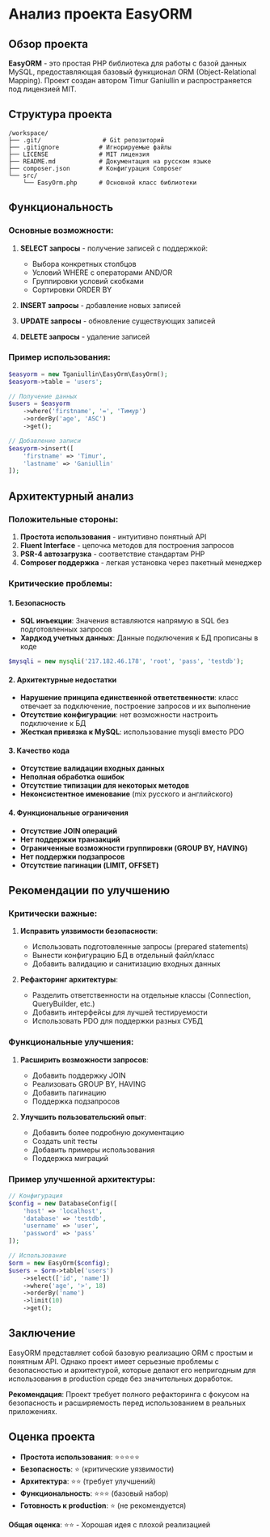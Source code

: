 # Анализ проекта EasyORM

## Обзор проекта

**EasyORM** - это простая PHP библиотека для работы с базой данных MySQL, предоставляющая базовый функционал ORM (Object-Relational Mapping). Проект создан автором Timur Ganiullin и распространяется под лицензией MIT.

## Структура проекта

```
/workspace/
├── .git/                 # Git репозиторий
├── .gitignore           # Игнорируемые файлы
├── LICENSE              # MIT лицензия
├── README.md            # Документация на русском языке
├── composer.json        # Конфигурация Composer
└── src/
    └── EasyOrm.php      # Основной класс библиотеки
```

## Функциональность

### Основные возможности:
1. **SELECT запросы** - получение записей с поддержкой:
   - Выбора конкретных столбцов
   - Условий WHERE с операторами AND/OR
   - Группировки условий скобками
   - Сортировки ORDER BY

2. **INSERT запросы** - добавление новых записей

3. **UPDATE запросы** - обновление существующих записей

4. **DELETE запросы** - удаление записей

### Пример использования:
```php
$easyorm = new Tganiullin\EasyOrm\EasyOrm();
$easyorm->table = 'users';

// Получение данных
$users = $easyorm
    ->where('firstname', '=', 'Тимур')
    ->orderBy('age', 'ASC')
    ->get();

// Добавление записи
$easyorm->insert([
    'firstname' => 'Timur',
    'lastname' => 'Ganiullin'
]);
```

## Архитектурный анализ

### Положительные стороны:
1. **Простота использования** - интуитивно понятный API
2. **Fluent Interface** - цепочка методов для построения запросов
3. **PSR-4 автозагрузка** - соответствие стандартам PHP
4. **Composer поддержка** - легкая установка через пакетный менеджер

### Критические проблемы:

#### 1. **Безопасность**
- **SQL инъекции**: Значения вставляются напрямую в SQL без подготовленных запросов
- **Хардкод учетных данных**: Данные подключения к БД прописаны в коде
```php
$mysqli = new mysqli('217.182.46.178', 'root', 'pass', 'testdb');
```

#### 2. **Архитектурные недостатки**
- **Нарушение принципа единственной ответственности**: класс отвечает за подключение, построение запросов и их выполнение
- **Отсутствие конфигурации**: нет возможности настроить подключение к БД
- **Жесткая привязка к MySQL**: использование mysqli вместо PDO

#### 3. **Качество кода**
- **Отсутствие валидации входных данных**
- **Неполная обработка ошибок**
- **Отсутствие типизации для некоторых методов**
- **Неконсистентное именование** (mix русского и английского)

#### 4. **Функциональные ограничения**
- **Отсутствие JOIN операций**
- **Нет поддержки транзакций**
- **Ограниченные возможности группировки (GROUP BY, HAVING)**
- **Нет поддержки подзапросов**
- **Отсутствие пагинации (LIMIT, OFFSET)**

## Рекомендации по улучшению

### Критически важные:
1. **Исправить уязвимости безопасности**:
   - Использовать подготовленные запросы (prepared statements)
   - Вынести конфигурацию БД в отдельный файл/класс
   - Добавить валидацию и санитизацию входных данных

2. **Рефакторинг архитектуры**:
   - Разделить ответственности на отдельные классы (Connection, QueryBuilder, etc.)
   - Добавить интерфейсы для лучшей тестируемости
   - Использовать PDO для поддержки разных СУБД

### Функциональные улучшения:
1. **Расширить возможности запросов**:
   - Добавить поддержку JOIN
   - Реализовать GROUP BY, HAVING
   - Добавить пагинацию
   - Поддержка подзапросов

2. **Улучшить пользовательский опыт**:
   - Добавить более подробную документацию
   - Создать unit тесты
   - Добавить примеры использования
   - Поддержка миграций

### Пример улучшенной архитектуры:
```php
// Конфигурация
$config = new DatabaseConfig([
    'host' => 'localhost',
    'database' => 'testdb',
    'username' => 'user',
    'password' => 'pass'
]);

// Использование
$orm = new EasyOrm($config);
$users = $orm->table('users')
    ->select(['id', 'name'])
    ->where('age', '>', 18)
    ->orderBy('name')
    ->limit(10)
    ->get();
```

## Заключение

EasyORM представляет собой базовую реализацию ORM с простым и понятным API. Однако проект имеет серьезные проблемы с безопасностью и архитектурой, которые делают его непригодным для использования в production среде без значительных доработок.

**Рекомендация**: Проект требует полного рефакторинга с фокусом на безопасность и расширяемость перед использованием в реальных приложениях.

## Оценка проекта

- **Простота использования**: ⭐⭐⭐⭐⭐
- **Безопасность**: ⭐ (критические уязвимости)
- **Архитектура**: ⭐⭐ (требует улучшений)
- **Функциональность**: ⭐⭐⭐ (базовый набор)
- **Готовность к production**: ⭐ (не рекомендуется)

**Общая оценка**: ⭐⭐ - Хорошая идея с плохой реализацией